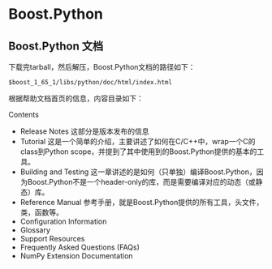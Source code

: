 
# Boost.Python

## Boost.Python 文档

下载完tarball，然后解压，Boost.Python文档的路径如下：

```shell
$boost_1_65_1/libs/python/doc/html/index.html
```

根据帮助文档首页的信息，内容目录如下：

Contents
- Release Notes
  这部分是版本发布的信息
- Tutorial
  这是一个简单的介绍，主要讲述了如何在C/C++中，wrap一个C的class到Python scope，并提到了其中使用到的Boost.Python提供的基本的工具。
- Building and Testing
  这一章讲述的是如何（只单独）编译Boost.Python，因为Boost.Python不是一个header-only的库，而是需要编译对应的动态（或静态）库。
- Reference Manual
  参考手册，就是Boost.Python提供的所有工具，头文件，类，函数等。
- Configuration Information
- Glossary
- Support Resources
- Frequently Asked Questions (FAQs)
- NumPy Extension Documentation